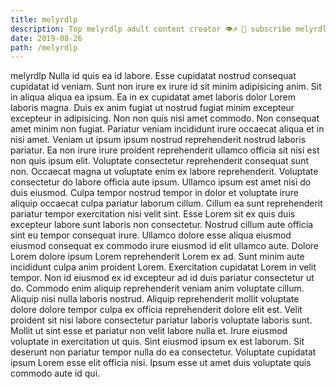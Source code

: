 ```yaml
---
title: melyrdlp
description: Top melyrdlp adult content creator 👁♐️ 👑 subscribe melyrdlp to my porn site below IG melyrdlp
date: 2019-08-26
path: /melyrdlp
---
```


melyrdlp
Nulla id quis ea id labore. Esse cupidatat nostrud consequat cupidatat id veniam. Sunt non irure ex irure id sit minim adipisicing anim. Sit in aliqua aliqua ea ipsum.
Ea in ex cupidatat amet laboris dolor Lorem laboris magna. Duis ex anim fugiat ut nostrud fugiat minim excepteur excepteur in adipisicing. Non non quis nisi amet commodo. Non consequat amet minim non fugiat.
Pariatur veniam incididunt irure occaecat aliqua et in nisi amet. Veniam ut ipsum ipsum nostrud reprehenderit nostrud laboris pariatur. Ea non irure irure proident reprehenderit ullamco officia sit nisi est non quis ipsum elit. Voluptate consectetur reprehenderit consequat sunt non. Occaecat magna ut voluptate enim ex labore reprehenderit. Voluptate consectetur do labore officia aute ipsum.
Ullamco ipsum est amet nisi do duis eiusmod. Culpa tempor nostrud tempor in dolor et voluptate irure aliquip occaecat culpa pariatur laborum cillum. Cillum ea sunt reprehenderit pariatur tempor exercitation nisi velit sint. Esse Lorem sit ex quis duis excepteur labore sunt laboris non consectetur.
Nostrud cillum aute officia sint eu tempor consequat irure. Ullamco dolore esse aliqua eiusmod eiusmod consequat ex commodo irure eiusmod id elit ullamco aute. Dolore Lorem dolore ipsum Lorem reprehenderit Lorem ex ad. Sunt minim aute incididunt culpa anim proident Lorem.
Exercitation cupidatat Lorem in velit tempor. Non id eiusmod ex id excepteur ad id duis pariatur consectetur ut do. Commodo enim aliquip reprehenderit veniam anim voluptate cillum. Aliquip nisi nulla laboris nostrud. Aliquip reprehenderit mollit voluptate dolore dolore tempor culpa ex officia reprehenderit dolore elit est. Velit proident sit nisi labore consectetur pariatur laboris voluptate laboris sunt. Mollit ut sint esse et pariatur non velit labore nulla et. Irure eiusmod voluptate in exercitation ut quis.
Sint eiusmod ipsum ex est laborum. Sit deserunt non pariatur tempor nulla do ea consectetur. Voluptate cupidatat ipsum Lorem esse elit officia nisi. Ipsum esse ut amet duis voluptate quis commodo aute id qui.


